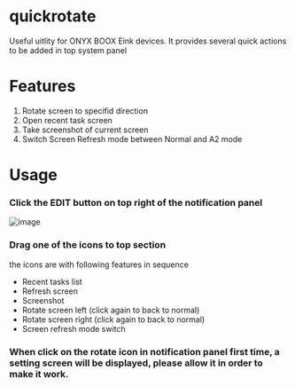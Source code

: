 # quickrotate
Useful uitlity for ONYX BOOX Eink devices. It provides several quick actions to be added in top system panel

# Features
1. Rotate screen to specifid direction
2. Open recent task screen
3. Take screenshot of current screen
4. Switch Screen Refresh mode between Normal and A2 mode


# Usage
### Click the EDIT button on top right of the notification panel
![image](https://user-images.githubusercontent.com/4084738/169665029-131ed1b1-c08a-43bc-aa93-d126331685e6.png)

### Drag one of the icons to top section
the icons are with following features in sequence
* Recent tasks list
* Refresh screen
* Screenshot
* Rotate screen left (click again to back to normal)
* Rotate screen right (click again to back to normal)
* Screen refresh mode switch

### When click on the **rotate** icon in notification panel first time, a setting screen will be displayed, please allow it in order to make it work.

